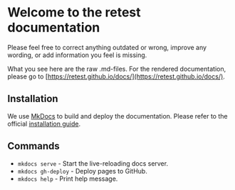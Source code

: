 # Welcome to the retest documentation

Please feel free to correct anything outdated or wrong, improve any wording, or add information you feel is missing.

What you see here are the raw .md-files. For the rendered documentation, please go to [https://retest.github.io/docs/](https://retest.github.io/docs/).

## Installation

We use [MkDocs](https://mkdocs.org/) to build and deploy the documentation. Please refer to the official [installation guide](https://www.mkdocs.org/#installation).

## Commands

* `mkdocs serve` - Start the live-reloading docs server.
* `mkdocs gh-deploy` - Deploy pages to GitHub.
* `mkdocs help` - Print help message.
